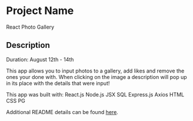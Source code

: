 # Project Name

React Photo Gallery

## Description

Duration: August 12th - 14th

This app allows you to input photos to a gallery, add likes and remove the ones your done with.  When clicking on the image a description will pop up in its place with the details that were input!

This app was built with:
React.js
Node.js
JSX
SQL
Express.js
Axios
HTML
CSS
PG

Additional README details can be found [here](https://github.com/PrimeAcademy/readme-template/blob/master/README.md).
